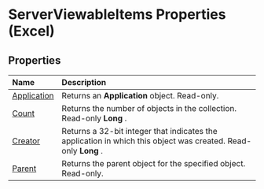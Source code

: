 
# ServerViewableItems Properties (Excel)

## Properties



|**Name**|**Description**|
|:-----|:-----|
|[Application](60cd4946-d68a-cf52-754e-41c325c756fe.md)|Returns an  **Application** object. Read-only.|
|[Count](4a26873e-49cd-ad71-a96a-d5f40e51f31c.md)|Returns the number of objects in the collection. Read-only  **Long** .|
|[Creator](ebc56118-1d24-45ee-b2a1-2fc59095a4e7.md)|Returns a 32-bit integer that indicates the application in which this object was created. Read-only  **Long** .|
|[Parent](a65da6d1-74ef-ffef-8205-6e6a7588e31b.md)|Returns the parent object for the specified object. Read-only.|
